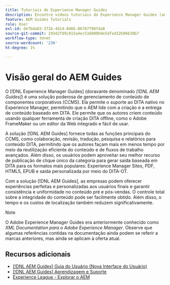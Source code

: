 ```yaml
---
title: Tutoriais do Experience Manager Guides
description: Encontre vídeos tutoriais do Experience Manager Guides (antigo XML Documentation para Adobe Experience Manager). Saiba mais sobre o suporte ao DITA nativo e a criação estruturada no Experience Manager.
feature: AEM Guides Tutorials
role: User
exl-id: de7bda03-371b-4414-846b-86787f98fda8
source-git-commit: 293d2fd9c015a4ec516080b9e5dfed32b96639b7
workflow-type: tm+mt
source-wordcount: '236'
ht-degree: 1%

---
```


# Visão geral do AEM Guides

O [!DNL Experience Manager Guides] (doravante denominado _[!DNL AEM Guides]_) é uma solução poderosa de gerenciamento de conteúdo de componentes corporativos (CCMS). Ela permite o suporte ao DITA nativo no Experience Manager, permitindo que o AEM lide com a criação e a entrega de conteúdo baseado em DITA. Ele permite que os autores criem conteúdo usando qualquer ferramenta de criação DITA offline, como o Adobe FrameMaker ou um editor da Web integrado e fácil de usar.

A solução [!DNL AEM Guides] fornece todas as funções principais do CCMS, como colaboração, revisão, tradução, pesquisa e relatórios para conteúdo DITA, permitindo que os autores façam mais em menos tempo por meio da reutilização eficiente do conteúdo e de fluxos de trabalho avançados. Além disso, os usuários podem aproveitar seu melhor recurso de publicação de clique único da categoria para gerar saída baseada em DITA para os formatos mais populares: Experience Manager Sites, PDF, HTML5, EPUB e saída personalizada por meio do DITA-OT.

Com a solução [!DNL AEM Guides], as empresas podem oferecer experiências perfeitas e personalizadas aos usuários finais e garantir consistência e uniformidade no conteúdo pré e pós-vendas. O controle total sobre a integridade do conteúdo pode ser facilmente obtido. Além disso, o tempo e os custos de localização também reduzem significativamente.

>[!NOTE]
> 
> O Adobe Experience Manager Guides era anteriormente conhecido como _XML Documentation para o Adobe Experience Manager_. Observe que algumas referências contidas na documentação ainda podem se referir a marcas anteriores, mas ainda se aplicam à oferta atual.

## Recursos adicionais

* [[!DNL AEM Guides] Guia do Usuário (Nova Interface do Usuário)](https://experienceleague.adobe.com/en/docs/experience-manager-guides/using/overview)
* [[!DNL AEM Guides] Aprendizagem e Suporte](https://helpx.adobe.com/support/xml-documentation-for-experience-manager.html)
* [Experience League - Explorar o AEM](https://business.adobe.com/br/products/experience-manager/adobe-experience-manager.html)

